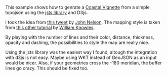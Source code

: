 This example shows how to genrate a [Coastal Vignette](http://planet.qgis.org/planet/tag/coastal%20vignette/) from a simple topojson using the [jsts library](https://github.com/bjornharrtell/jsts) and D3js.

I took the idea from [this tweet](https://twitter.com/John_M_Nelson/status/931184909825269772?s=03) by [John Nelson](https://adventuresinmapping.com/). The mapping style is taken from [this other tutorial](https://gist.github.com/wknowles/6bbdf040a2dd5231798a7ffffe9e0e77) by [William Knowles](https://github.com/wknowles).

By playing with the number of lines and their color, distance, thickness, opacity and dashing, the possibilities to style the map are really nice.

Using the jsts library was the easiest way I found, altough the integration with d3js is not easy. Maybe using WKT instead of GeoJSON as an input would be nicer. Also, if your geometries cross the -180 meridian, the buffer lines go crazy. This should be fixed too.
